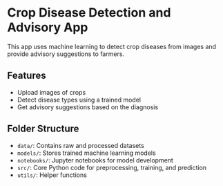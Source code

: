 # Crop Disease Detection and Advisory App

This app uses machine learning to detect crop diseases from images and provide advisory suggestions to farmers.

## Features

- Upload images of crops
- Detect disease types using a trained model
- Get advisory suggestions based on the diagnosis

## Folder Structure

- `data/`: Contains raw and processed datasets
- `models/`: Stores trained machine learning models
- `notebooks/`: Jupyter notebooks for model development
- `src/`: Core Python code for preprocessing, training, and prediction
- `utils/`: Helper functions
